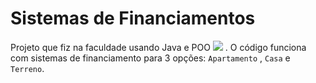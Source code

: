 # Sistemas de Financiamentos

Projeto que fiz na faculdade usando Java e POO ![](https://70.images-wixmp-ed30a86b8c4ca887773594c2.wixmp.com/f/5552cb82-6fb8-4c7f-9d29-a10b2e5daf6c/db91rcl-18f5db41-2df7-416a-8976-3b56f5bed046.gif?token=eyJ0eXAiOiJKV1QiLCJhbGciOiJIUzI1NiJ9.eyJzdWIiOiJ1cm46YXBwOjdlMGQxODg5ODIyNjQzNzNhNWYwZDQxNWVhMGQyNmUwIiwiaXNzIjoidXJuOmFwcDo3ZTBkMTg4OTgyMjY0MzczYTVmMGQ0MTVlYTBkMjZlMCIsIm9iaiI6W1t7InBhdGgiOiJcL2ZcLzU1NTJjYjgyLTZmYjgtNGM3Zi05ZDI5LWExMGIyZTVkYWY2Y1wvZGI5MXJjbC0xOGY1ZGI0MS0yZGY3LTQxNmEtODk3Ni0zYjU2ZjViZWQwNDYuZ2lmIn1dXSwiYXVkIjpbInVybjpzZXJ2aWNlOmZpbGUuZG93bmxvYWQiXX0.YYO3cCQH7jhnCjnnd0unwxSirRXGyPg_I12Mh7B9pek)
 . O código funciona com sistemas de financiamento para 3 opções:
`Apartamento` , `Casa` e `Terreno`.


